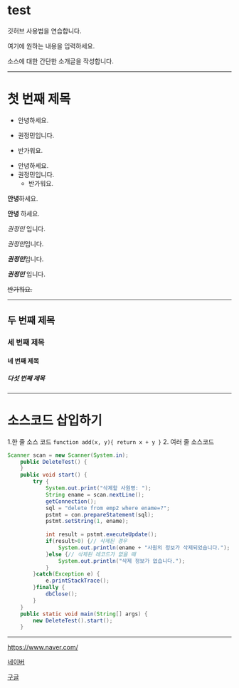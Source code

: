 # test
깃허브 사용법을 연습합니다.

여기에 원하는 내용을 입력하세요.

소스에 대한 간단한 소개글을 작성합니다.
***
# 첫 번째 제목
+ 안녕하세요.
- 권정민입니다.
* 반가워요.

+ 안녕하세요.
+ 권정민입니다.
  + 반가워요.

**안녕**하세요.

__안녕__ 하세요.

_권정민_ 입니다.

*권정민*입니다.

***권정민***입니다.

___권정민___ 입니다.

~~반가워요.~~

---
## 두 번째 제목
### 세 번째 제목
#### 네 번째 제목
##### 다섯 번째 제목

***

# 소스코드 삽입하기
1.한 줄 소스 코드
`function add(x, y){ return x + y }`
2. 여러 줄 소스코드
```java
Scanner scan = new Scanner(System.in);
	public DeleteTest() {
	}
	public void start() {
		try {
			System.out.print("삭제할 사원명: ");
			String ename = scan.nextLine();
			getConnection();
			sql = "delete from emp2 where ename=?";
			pstmt = con.prepareStatement(sql);
			pstmt.setString(1, ename);
			
			int result = pstmt.executeUpdate();
			if(result>0) {// 삭제된 경우
				System.out.println(ename + "사원의 정보가 삭제되었습니다.");
			}else {// 삭제된 레코드가 없을 때
				System.out.println("삭제 정보가 없습니다.");
			}
		}catch(Exception e) {
			e.printStackTrace();
		}finally {
			dbClose();
		}
	}
	public static void main(String[] args) {
		new DeleteTest().start();
	}
```

***

<https://www.naver.com/>

[네이버](https://www.naver.com/)

[구글](https://google.com, "검색 사이트")
